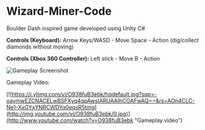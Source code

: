 # Wizard-Miner-Code
Boulder Dash inspired game developed using Unity C#

**Controls (Keyboard):** 
Arrow Keys/WASD - Move
Space - Action (dig/collect diamonds without moving)

**Controls (Xbox 360 Controller):** 
Left stick - Move
B - Action

![Gameplay Screenshot](wizard-miner-2.png)

Gameplay Video:

[![https://i.ytimg.com/vi/O938fuB3ebk/hqdefault.jpg?sqp=-oaymwEZCNACELwBSFXyq4qpAwsIARUAAIhCGAFwAQ==&rs=AOn4CLC-Ne1-XxGYxYNRCWDYq0eqsR5tmg](http://img.youtube.com/vi/O938fuB3ebk/0.jpg)](http://www.youtube.com/watch?v=O938fuB3ebk "Gameplay video")

